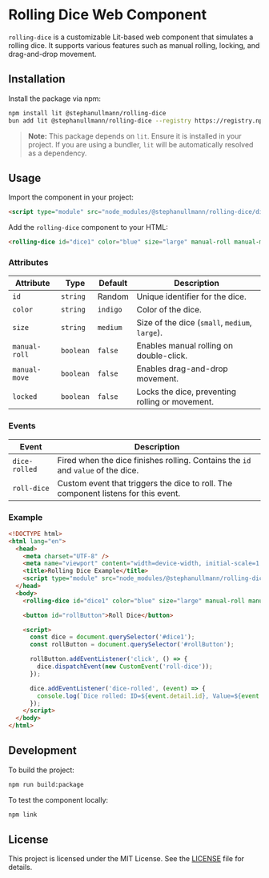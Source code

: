 # Rolling Dice Web Component

`rolling-dice` is a customizable Lit-based web component that simulates a rolling dice. It supports various features such as manual rolling, locking, and drag-and-drop movement.

## Installation

Install the package via npm:

```bash
npm install lit @stephanullmann/rolling-dice
bun add lit @stephanullmann/rolling-dice --registry https://registry.npmjs.org/
```

> **Note:** This package depends on `lit`. Ensure it is installed in your project. If you are using a bundler, `lit` will be automatically resolved as a dependency.

## Usage

Import the component in your project:

```html
<script type="module" src="node_modules/@stephanullmann/rolling-dice/dist/index.js"></script>
```

Add the `rolling-dice` component to your HTML:

```html
<rolling-dice id="dice1" color="blue" size="large" manual-roll manual-move></rolling-dice>
```

### Attributes

| Attribute     | Type      | Default  | Description                                     |
| ------------- | --------- | -------- | ----------------------------------------------- |
| `id`          | `string`  | Random   | Unique identifier for the dice.                 |
| `color`       | `string`  | `indigo` | Color of the dice.                              |
| `size`        | `string`  | `medium` | Size of the dice (`small`, `medium`, `large`).  |
| `manual-roll` | `boolean` | `false`  | Enables manual rolling on double-click.         |
| `manual-move` | `boolean` | `false`  | Enables drag-and-drop movement.                 |
| `locked`      | `boolean` | `false`  | Locks the dice, preventing rolling or movement. |

### Events

| Event         | Description                                                                        |
| ------------- | ---------------------------------------------------------------------------------- |
| `dice-rolled` | Fired when the dice finishes rolling. Contains the `id` and `value` of the dice.   |
| `roll-dice`   | Custom event that triggers the dice to roll. The component listens for this event. |

### Example

```html
<!DOCTYPE html>
<html lang="en">
  <head>
    <meta charset="UTF-8" />
    <meta name="viewport" content="width=device-width, initial-scale=1.0" />
    <title>Rolling Dice Example</title>
    <script type="module" src="node_modules/@stephanullmann/rolling-dice/dist/index.js"></script>
  </head>
  <body>
    <rolling-dice id="dice1" color="blue" size="large" manual-roll manual-move></rolling-dice>

    <button id="rollButton">Roll Dice</button>

    <script>
      const dice = document.querySelector('#dice1');
      const rollButton = document.querySelector('#rollButton');

      rollButton.addEventListener('click', () => {
        dice.dispatchEvent(new CustomEvent('roll-dice'));
      });

      dice.addEventListener('dice-rolled', (event) => {
        console.log(`Dice rolled: ID=${event.detail.id}, Value=${event.detail.value}`);
      });
    </script>
  </body>
</html>
```

## Development

To build the project:

```bash
npm run build:package
```

To test the component locally:

```bash
npm link
```

## License

This project is licensed under the MIT License. See the [LICENSE](./LICENSE) file for details.
